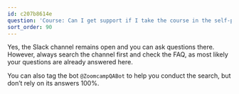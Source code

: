 ```yaml
---
id: c207b8614e
question: 'Course: Can I get support if I take the course in the self-paced mode?'
sort_order: 90
---
```


Yes, the Slack channel remains open and you can ask questions there. However, always search the channel first and check the FAQ, as most likely your questions are already answered here.

You can also tag the bot `@ZoomcampQABot` to help you conduct the search, but don’t rely on its answers 100%.